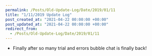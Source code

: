 ```yaml
---
permalink: /Posts/Old-Update-Log/Date/2019/01/11
title: "1/11/2019 Update Log"
post_created_at: "2021-04-22 00:00:00 +00:00"
post_updated_at: "2021-04-22 00:00:00 +00:00"
redirect_from:
  - /Posts/Old-Update-Log/Date/2019/01/11
---
```


* Finally after so many trial and errors bubble chat is finally back!